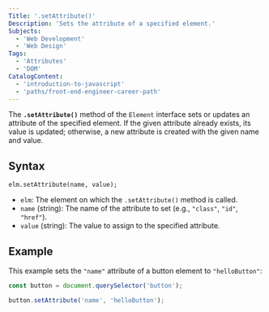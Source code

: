```yaml
---
Title: '.setAttribute()'
Description: 'Sets the attribute of a specified element.'
Subjects:
  - 'Web Development'
  - 'Web Design'
Tags:
  - 'Attributes'
  - 'DOM'
CatalogContent:
  - 'introduction-to-javascript'
  - 'paths/front-end-engineer-career-path'
---
```


The **`.setAttribute()`** method of the `Element` interface sets or updates an attribute of the specified element. If the given attribute already exists, its value is updated; otherwise, a new attribute is created with the given name and value.

## Syntax

```pseudo
elm.setAttribute(name, value);
```

- `elm`: The element on which the `.setAttribute()` method is called.
- `name` (string): The name of the attribute to set (e.g., `"class"`, `"id"`, `"href"`).
- `value` (string): The value to assign to the specified attribute.

## Example

This example sets the `"name"` attribute of a button element to `"helloButton"`:

```js
const button = document.querySelector('button');

button.setAttribute('name', 'helloButton');
```
